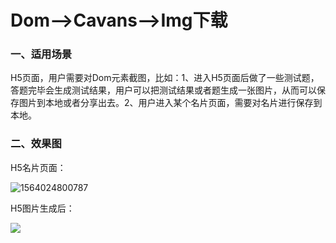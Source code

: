 # Dom-->Cavans-->Img下载
### 一、适用场景

H5页面，用户需要对Dom元素截图，比如：1、进入H5页面后做了一些测试题，答题完毕会生成测试结果，用户可以把测试结果或者题生成一张图片，从而可以保存图片到本地或者分享出去。2、用户进入某个名片页面，需要对名片进行保存到本地。

### 二、效果图

H5名片页面：

![1564024800787](C:\Users\zxliu\AppData\Roaming\Typora\typora-user-images\1564024800787.png)

H5图片生成后：

![](C:\Users\zxliu\Desktop\2.png)